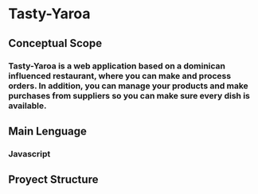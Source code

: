 # **Tasty-Yaroa**

## **Conceptual Scope**

### Tasty-Yaroa is a web application based on a dominican influenced restaurant, where you can make and process orders. In addition, you can manage your products and make purchases from suppliers so you can make sure every dish is available.

## **Main Lenguage**

### Javascript

## **Proyect Structure**
